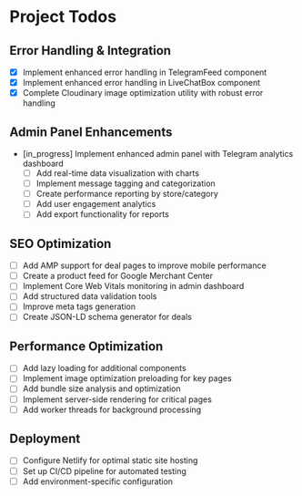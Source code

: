 # Project Todos

## Error Handling & Integration
- [x] Implement enhanced error handling in TelegramFeed component
- [x] Implement enhanced error handling in LiveChatBox component
- [x] Complete Cloudinary image optimization utility with robust error handling

## Admin Panel Enhancements
- [in_progress] Implement enhanced admin panel with Telegram analytics dashboard
  - [ ] Add real-time data visualization with charts
  - [ ] Implement message tagging and categorization
  - [ ] Create performance reporting by store/category
  - [ ] Add user engagement analytics
  - [ ] Add export functionality for reports

## SEO Optimization
- [ ] Add AMP support for deal pages to improve mobile performance
- [ ] Create a product feed for Google Merchant Center
- [ ] Implement Core Web Vitals monitoring in admin dashboard
- [ ] Add structured data validation tools
- [ ] Improve meta tags generation
- [ ] Create JSON-LD schema generator for deals

## Performance Optimization
- [ ] Add lazy loading for additional components
- [ ] Implement image optimization preloading for key pages
- [ ] Add bundle size analysis and optimization
- [ ] Implement server-side rendering for critical pages
- [ ] Add worker threads for background processing

## Deployment
- [ ] Configure Netlify for optimal static site hosting
- [ ] Set up CI/CD pipeline for automated testing
- [ ] Add environment-specific configuration
